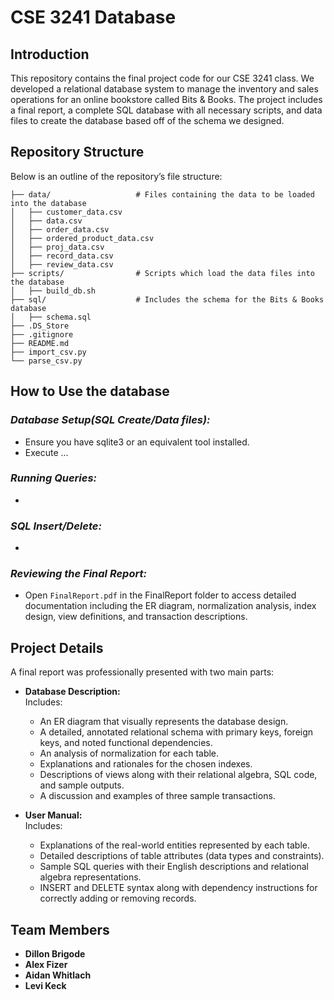 # **CSE 3241 Database**

## **Introduction**
This repository contains the final project code for our CSE 3241 class. We developed a relational database system to manage the inventory and sales operations for an online bookstore called Bits & Books. The project includes a final report, a complete SQL database with all necessary scripts, and data files to create the database based off of the schema we designed.

## **Repository Structure**
Below is an outline of the repository’s file structure:


    ├── data/                   # Files containing the data to be loaded into the database
    │   ├── customer_data.csv
    │   ├── data.csv
    │   ├── order_data.csv
    │   ├── ordered_product_data.csv
    │   ├── proj_data.csv
    │   ├── record_data.csv
    │   ├── review_data.csv
    ├── scripts/                # Scripts which load the data files into the database
    │   ├── build_db.sh
    ├── sql/                    # Includes the schema for the Bits & Books database
    │   ├── schema.sql
    ├── .DS_Store
    ├── .gitignore
    ├── README.md              
    ├── import_csv.py
    └── parse_csv.py


## **How to Use the database**

### *Database Setup(SQL Create/Data files):*
   - Ensure you have sqlite3 or an equivalent tool installed.
   - Execute ...

### *Running Queries:*
   - 

### *SQL Insert/Delete:*
   -    

### *Reviewing the Final Report:*
   - Open `FinalReport.pdf` in the FinalReport folder to access detailed documentation including the ER diagram, normalization analysis, index design, view definitions, and transaction descriptions.

## **Project Details**
A final report was professionally presented with two main parts:

- **Database Description:**  
  Includes:
  - An ER diagram that visually represents the database design.
  - A detailed, annotated relational schema with primary keys, foreign keys, and noted functional dependencies.
  - An analysis of normalization for each table.
  - Explanations and rationales for the chosen indexes.
  - Descriptions of views along with their relational algebra, SQL code, and sample outputs.
  - A discussion and examples of three sample transactions.

- **User Manual:**  
  Includes:
  - Explanations of the real-world entities represented by each table.
  - Detailed descriptions of table attributes (data types and constraints).
  - Sample SQL queries with their English descriptions and relational algebra representations.
  - INSERT and DELETE syntax along with dependency instructions for correctly adding or removing records.

## **Team Members**
- **Dillon Brigode** 
- **Alex Fizer** 
- **Aidan Whitlach**
- **Levi Keck** 

